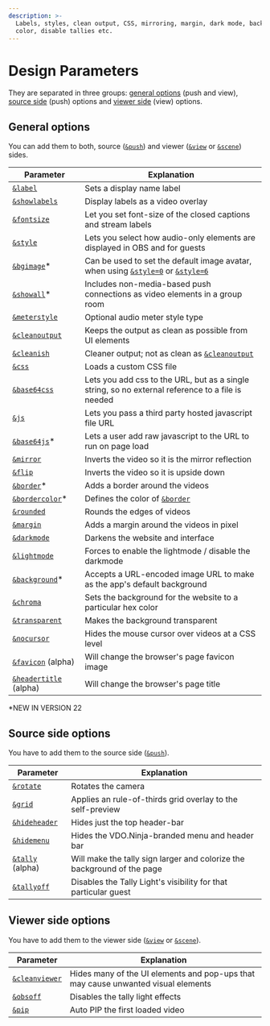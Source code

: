 ```yaml
---
description: >-
  Labels, styles, clean output, CSS, mirroring, margin, dark mode, background
  color, disable tallies etc.
---
```


# Design Parameters

They are separated in three groups: [general options](./#general-options) (push and view), [source side](./#source-side-options) (push) options and [viewer side](./#viewer-side-options) (view) options.

## General options

You can add them to both, source ([`&push`](../../source-settings/push.md)) and viewer ([`&view`](../view-parameters/view.md) or [`&scene`](../view-parameters/scene.md)) sides.

| Parameter                                             | Explanation                                                                                              |
| ----------------------------------------------------- | -------------------------------------------------------------------------------------------------------- |
| [`&label`](../../general-settings/label.md)           | Sets a display name label                                                                                |
| [`&showlabels`](showlabels.md)                        | Display labels as a video overlay                                                                        |
| [`&fontsize`](../view-parameters/fontsize.md)         | Let you set font-size of the closed captions and stream labels                                           |
| [`&style`](style.md)                                  | Lets you select how audio-only elements are displayed in OBS and for guests                              |
| [`&bgimage`](and-bgimage.md)\*                        | Can be used to set the default image avatar, when using [`&style=0`](style.md) or [`&style=6`](style.md) |
| [`&showall`](and-showall.md)\*                        | Includes non-media-based push connections as video elements in a group room                              |
| [`&meterstyle`](meterstyle.md)                        | Optional audio meter style type                                                                          |
| [`&cleanoutput`](cleanoutput.md)                      | Keeps the output as clean as possible from UI elements                                                   |
| [`&cleanish`](cleanish.md)                            | Cleaner output; not as clean as [`&cleanoutput`](cleanoutput.md)                                         |
| [`&css`](css.md)                                      | Loads a custom CSS file                                                                                  |
| [`&base64css`](and-base64css.md)                      | Lets you add css to the URL, but as a single string, so no external reference to a file is needed        |
| [`&js`](and-js.md)                                    | Lets you pass a third party hosted javascript file URL                                                   |
| [`&base64js`](and-base64js.md)\*                      | Lets a user add raw javascript to the URL to run on page load                                            |
| [`&mirror`](mirror.md)                                | Inverts the video so it is the mirror reflection                                                         |
| [`&flip`](and-flip.md)                                | Inverts the video so it is upside down                                                                   |
| [`&border`](and-border.md)\*                          | Adds a border around the videos                                                                          |
| [`&bordercolor`](and-bordercolor.md)\*                | Defines the color of [`&border`](and-border.md)                                                          |
| [`&rounded`](rounded.md)                              | Rounds the edges of videos                                                                               |
| [`&margin`](margin.md)                                | Adds a margin around the videos in pixel                                                                 |
| [`&darkmode`](darkmode.md)                            | Darkens the website and interface                                                                        |
| [`&lightmode`](and-lightmode.md)                      | Forces to enable the lightmode / disable the darkmode                                                    |
| [`&background`](and-background.md)\*                  | Accepts a URL-encoded image URL to make as the app's default background                                  |
| [`&chroma`](chroma.md)                                | Sets the background for the website to a particular hex color                                            |
| [`&transparent`](and-transparent.md)                  | Makes the background transparent                                                                         |
| [`&nocursor`](../../general-settings/and-nocursor.md) | Hides the mouse cursor over videos at a CSS level                                                        |
| [`&favicon`](and-favicon-alpha.md) (alpha)            | Will change the browser's page favicon image                                                             |
| [`&headertitle`](and-headertitle-alpha.md) (alpha)    | Will change the browser's page title                                                                     |

\*NEW IN VERSION 22

## Source side options

You have to add them to the source side ([`&push`](../../source-settings/push.md)).

| Parameter                          | Explanation                                                             |
| ---------------------------------- | ----------------------------------------------------------------------- |
| [`&rotate`](and-rotate.md)         | Rotates the camera                                                      |
| [`&grid`](grid.md)                 | Applies an rule-of-thirds grid overlay to the self-preview              |
| [`&hideheader`](and-hideheader.md) | Hides just the top header-bar                                           |
| [`&hidemenu`](and-hidemenu.md)     | Hides the VDO.Ninja-branded menu and header bar                         |
| [`&tally`](tallyoff.md) (alpha)    | Will make the tally sign larger and colorize the background of the page |
| [`&tallyoff`](tallyoff-1.md)       | Disables the Tally Light's visibility for that particular guest         |

## **Viewer side options**

You have to add them to the viewer side ([`&view`](../view-parameters/view.md) or [`&scene`](../view-parameters/scene.md)).

| Parameter                            | Explanation                                                                       |
| ------------------------------------ | --------------------------------------------------------------------------------- |
| [`&cleanviewer`](and-cleanviewer.md) | Hides many of the UI elements and pop-ups that may cause unwanted visual elements |
| [`&obsoff`](and-obsoff.md)           | Disables the tally light effects                                                  |
| [`&pip`](and-pip.md)                 | Auto PIP the first loaded video                                                   |

